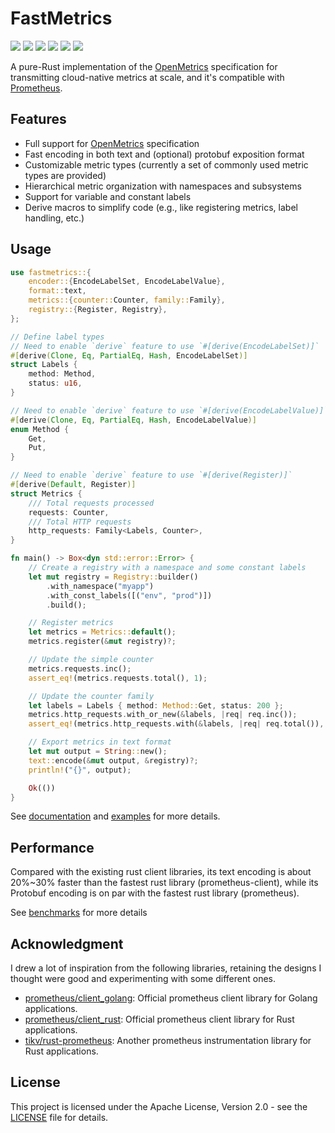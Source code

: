 # FastMetrics

[![](https://github.com/koushiro/fastmetrics/actions/workflows/ci.yml/badge.svg)](https://github.com/koushiro/fastmetrics/actions)
[![](https://img.shields.io/crates/v/fastmetrics)](https://crates.io/crates/fastmetrics)
[![](https://img.shields.io/docsrs/fastmetrics)](https://docs.rs/fastmetrics)
[![](https://img.shields.io/crates/l/fastmetrics)](LICENSE)
[![](https://img.shields.io/badge/MSRV-1.81.0-green?logo=rust)](https://www.whatrustisit.com)
[![](https://deepwiki.com/badge.svg)](https://deepwiki.com/koushiro/fastmetrics)

A pure-Rust implementation of the [OpenMetrics] specification for transmitting cloud-native metrics at scale,
and it's compatible with [Prometheus].

[OpenMetrics]: https://github.com/prometheus/OpenMetrics/blob/main/specification/OpenMetrics.md
[Prometheus]: https://prometheus.io

## Features

- Full support for [OpenMetrics] specification
- Fast encoding in both text and (optional) protobuf exposition format
- Customizable metric types (currently a set of commonly used metric types are provided)
- Hierarchical metric organization with namespaces and subsystems
- Support for variable and constant labels
- Derive macros to simplify code (e.g., like registering metrics, label handling, etc.)

## Usage

```rust
use fastmetrics::{
    encoder::{EncodeLabelSet, EncodeLabelValue},
    format::text,
    metrics::{counter::Counter, family::Family},
    registry::{Register, Registry},
};

// Define label types
// Need to enable `derive` feature to use `#[derive(EncodeLabelSet)]`
#[derive(Clone, Eq, PartialEq, Hash, EncodeLabelSet)]
struct Labels {
    method: Method,
    status: u16,
}

// Need to enable `derive` feature to use `#[derive(EncodeLabelValue)]`
#[derive(Clone, Eq, PartialEq, Hash, EncodeLabelValue)]
enum Method {
    Get,
    Put,
}

// Need to enable `derive` feature to use `#[derive(Register)]`
#[derive(Default, Register)]
struct Metrics {
    /// Total requests processed
    requests: Counter,
    /// Total HTTP requests
    http_requests: Family<Labels, Counter>,
}

fn main() -> Box<dyn std::error::Error> {
    // Create a registry with a namespace and some constant labels
    let mut registry = Registry::builder()
        .with_namespace("myapp")
        .with_const_labels([("env", "prod")])
        .build();

    // Register metrics
    let metrics = Metrics::default();
    metrics.register(&mut registry)?;

    // Update the simple counter
    metrics.requests.inc();
    assert_eq!(metrics.requests.total(), 1);

    // Update the counter family
    let labels = Labels { method: Method::Get, status: 200 };
    metrics.http_requests.with_or_new(&labels, |req| req.inc());
    assert_eq!(metrics.http_requests.with(&labels, |req| req.total()), Some(1));

    // Export metrics in text format
    let mut output = String::new();
    text::encode(&mut output, &registry)?;
    println!("{}", output);

    Ok(())
}
```

See [documentation](https://docs.rs/fastmetrics) and [examples](https://github.com/koushiro/fastmetrics/tree/main/examples) for more details.

## Performance

Compared with the existing rust client libraries, its text encoding is about 20%~30% faster than the fastest rust library (prometheus-client),
while its Protobuf encoding is on par with the fastest rust library (prometheus).

See [benchmarks](https://github.com/koushiro/fastmetrics/blob/main/benchmarks/README.md) for more details

## Acknowledgment

I drew a lot of inspiration from the following libraries, retaining the designs I thought were good and experimenting with some different ones.

- [prometheus/client_golang](https://github.com/prometheus/client_golang): Official prometheus client library for Golang applications.
- [prometheus/client_rust](https://github.com/prometheus/client_rust): Official prometheus client library for Rust applications.
- [tikv/rust-prometheus](https://github.com/tikv/rust-prometheus): Another prometheus instrumentation library for Rust applications.

## License

This project is licensed under the Apache License, Version 2.0 - see the [LICENSE](LICENSE) file for details.
